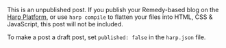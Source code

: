 This is an unpublished post. If you publish your Remedy-based blog on the [Harp Platform](http://www.harp.io), or use `harp compile` to flatten your files into HTML, CSS & JavaScript, this post will not be included.

To make a post a draft post, set `published: false` in the `harp.json` file.
